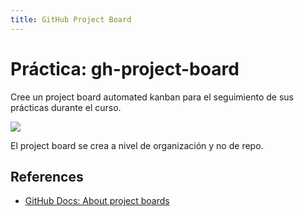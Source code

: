 ```yaml
---
title: GitHub Project Board
---
```


# Práctica: gh-project-board

Cree un project board automated kanban para el seguimiento de sus prácticas durante el curso.

![]({{site.baseul}}/assets/images/github-project-board-example.png)

El project board se crea a nivel de organización y no de repo.

## References

* [GitHub Docs: About project boards](https://docs.github.com/en/github/managing-your-work-on-github/about-project-boards)


